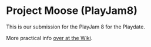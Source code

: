 # Project Moose (PlayJam8)

This is our submission for the PlayJam 8 for the Playdate.

More practical info [over at the Wiki](https://github.com/JulienKaspar/PlayJam8/wiki).
